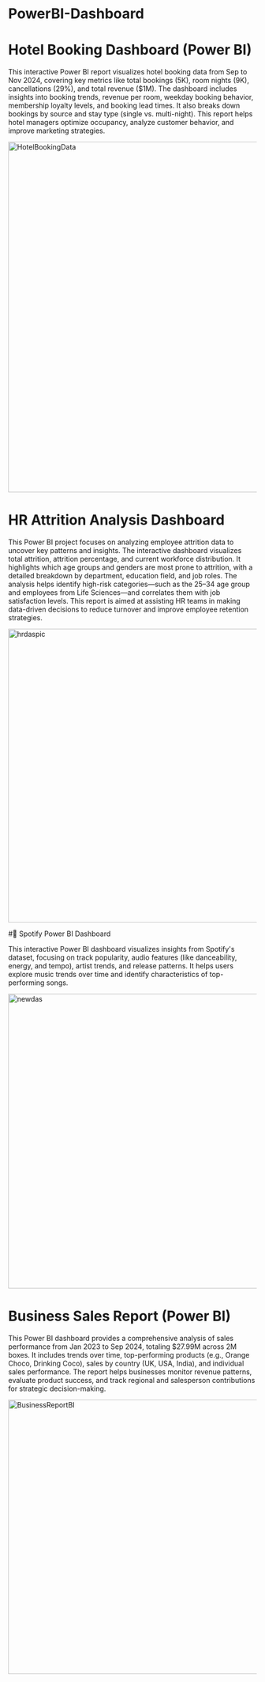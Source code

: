 # PowerBI-Dashboard

# Hotel Booking Dashboard (Power BI)

This interactive Power BI report visualizes hotel booking data from Sep to Nov 2024, covering key metrics like total bookings (5K), room nights (9K), cancellations (29%), and total revenue ($1M). The dashboard includes insights into booking trends, revenue per room, weekday booking behavior, membership loyalty levels, and booking lead times. It also breaks down bookings by source and stay type (single vs. multi-night). This report helps hotel managers optimize occupancy, analyze customer behavior, and improve marketing strategies.

<img width="709" alt="HotelBookingData" src="https://github.com/user-attachments/assets/319fcf5e-d47f-40a9-a504-219b466c27c3" />

# HR Attrition Analysis Dashboard

This Power BI project focuses on analyzing employee attrition data to uncover key patterns and insights. The interactive dashboard visualizes total attrition, attrition percentage, and current workforce distribution. It highlights which age groups and genders are most prone to attrition, with a detailed breakdown by department, education field, and job roles. The analysis helps identify high-risk categories—such as the 25–34 age group and employees from Life Sciences—and correlates them with job satisfaction levels. This report is aimed at assisting HR teams in making data-driven decisions to reduce turnover and improve employee retention strategies. 

<img width="594" alt="hrdaspic" src="https://github.com/user-attachments/assets/4d13fcea-3a85-4b93-8143-eff70a9434c1" />


#🎵 Spotify Power BI Dashboard


This interactive Power BI dashboard visualizes insights from Spotify's dataset, focusing on track popularity, audio features (like danceability, energy, and tempo), artist trends, and release patterns. It helps users explore music trends over time and identify characteristics of top-performing songs. 


<img width="596" alt="newdas" src="https://github.com/user-attachments/assets/a9172a18-8d13-4b59-a7e8-7b8f88ce2d68" />


# Business Sales Report (Power BI) 

This Power BI dashboard provides a comprehensive analysis of sales performance from Jan 2023 to Sep 2024, totaling $27.99M across 2M boxes. It includes trends over time, top-performing products (e.g., Orange Choco, Drinking Coco), sales by country (UK, USA, India), and individual sales performance. The report helps businesses monitor revenue patterns, evaluate product success, and track regional and salesperson contributions for strategic decision-making. 


<img width="555" alt="BusinessReportBI" src="https://github.com/user-attachments/assets/aa6f4b2c-ca0a-43d3-aac8-f785b639af3b" />



